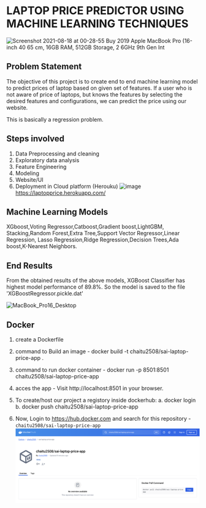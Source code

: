# LAPTOP PRICE PREDICTOR USING MACHINE LEARNING TECHNIQUES
   ![Screenshot 2021-08-18 at 00-28-55 Buy 2019 Apple MacBook Pro (16-inch 40 65 cm, 16GB RAM, 512GB Storage, 2 6GHz 9th Gen Int](https://user-images.githubusercontent.com/46320744/129784910-a268445e-99a9-46cc-8386-827ca81e3677.png)

## Problem Statement
The objective of this project is to create end to end machine learning model to predict prices of laptop based on given set of features. If a user who is not aware of  price of laptops, but knows the features by selecting the  desired features and configurations, we can predict the price using our website.

This is basically a regression problem.

## Steps involved

1. Data Preprocessing and cleaning
2. Exploratory data analysis
3. Feature Engineering
4. Modeling
5. Website/UI
6. Deployment in Cloud platform (Herouku)
      ![image](https://user-images.githubusercontent.com/46320744/129787542-0a813739-a4cb-471d-90c7-e25e232b6e3e.png)
  https://laptopprice.herokuapp.com/


## Machine Learning Models
XGboost,Voting Regressor,Catboost,Gradient boost,LightGBM,
Stacking,Random Forest,Extra Tree,Support Vector Regressor,Linear Regression,
Lasso Regression,Ridge Regression,Decision Trees,Ada boost,K-Nearest Neighbors.

## End Results
From the obtained results of the above models, XGBoost Classifier has highest model performance of 89.8%. So the model is saved to the file 'XGBoostRegressor.pickle.dat'

![MacBook_Pro16_Desktop](https://user-images.githubusercontent.com/46320744/129784570-f016f49c-9a7e-4d40-a883-1833c76a88a3.jpg)

## Docker

1. create a Dockerfile
2. command to Build an image - docker build -t chaitu2508/sai-laptop-price-app .
3. command to run docker container - docker run -p 8501:8501 chaitu2508/sai-laptop-price-app

4. acces the app - Visit http://localhost:8501 in your browser.
5. To create/host our project a registory inside dockerhub:
a. docker login
b. docker push chaitu2508/sai-laptop-price-app

6. Now, Login to https://hub.docker.com
and search for this repository - `chaitu2508/sai-laptop-price-app`
![docker repository](image.png)